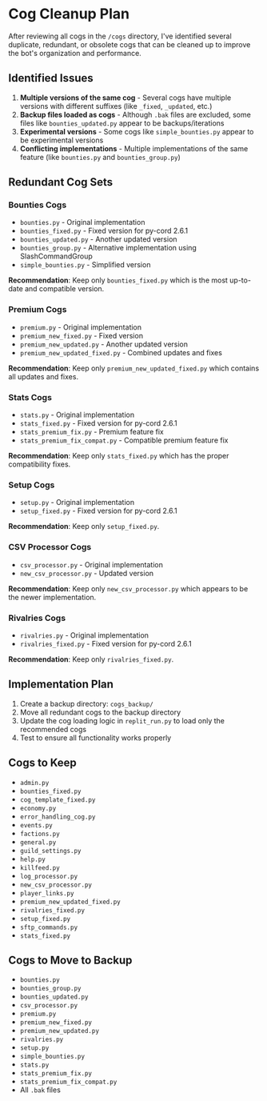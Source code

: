 # Cog Cleanup Plan

After reviewing all cogs in the `/cogs` directory, I've identified several duplicate, redundant, or obsolete cogs that can be cleaned up to improve the bot's organization and performance.

## Identified Issues

1. **Multiple versions of the same cog** - Several cogs have multiple versions with different suffixes (like `_fixed`, `_updated`, etc.)
2. **Backup files loaded as cogs** - Although `.bak` files are excluded, some files like `bounties_updated.py` appear to be backups/iterations
3. **Experimental versions** - Some cogs like `simple_bounties.py` appear to be experimental versions
4. **Conflicting implementations** - Multiple implementations of the same feature (like `bounties.py` and `bounties_group.py`)

## Redundant Cog Sets

### Bounties Cogs
- `bounties.py` - Original implementation
- `bounties_fixed.py` - Fixed version for py-cord 2.6.1
- `bounties_updated.py` - Another updated version
- `bounties_group.py` - Alternative implementation using SlashCommandGroup
- `simple_bounties.py` - Simplified version

**Recommendation**: Keep only `bounties_fixed.py` which is the most up-to-date and compatible version.

### Premium Cogs
- `premium.py` - Original implementation
- `premium_new_fixed.py` - Fixed version
- `premium_new_updated.py` - Another updated version
- `premium_new_updated_fixed.py` - Combined updates and fixes

**Recommendation**: Keep only `premium_new_updated_fixed.py` which contains all updates and fixes.

### Stats Cogs
- `stats.py` - Original implementation
- `stats_fixed.py` - Fixed version for py-cord 2.6.1
- `stats_premium_fix.py` - Premium feature fix
- `stats_premium_fix_compat.py` - Compatible premium feature fix

**Recommendation**: Keep only `stats_fixed.py` which has the proper compatibility fixes.

### Setup Cogs
- `setup.py` - Original implementation
- `setup_fixed.py` - Fixed version for py-cord 2.6.1

**Recommendation**: Keep only `setup_fixed.py`.

### CSV Processor Cogs
- `csv_processor.py` - Original implementation
- `new_csv_processor.py` - Updated version

**Recommendation**: Keep only `new_csv_processor.py` which appears to be the newer implementation.

### Rivalries Cogs
- `rivalries.py` - Original implementation
- `rivalries_fixed.py` - Fixed version for py-cord 2.6.1

**Recommendation**: Keep only `rivalries_fixed.py`.

## Implementation Plan

1. Create a backup directory: `cogs_backup/`
2. Move all redundant cogs to the backup directory
3. Update the cog loading logic in `replit_run.py` to load only the recommended cogs
4. Test to ensure all functionality works properly

## Cogs to Keep

- `admin.py`
- `bounties_fixed.py`
- `cog_template_fixed.py`
- `economy.py`
- `error_handling_cog.py`
- `events.py`
- `factions.py`
- `general.py`
- `guild_settings.py`
- `help.py`
- `killfeed.py`
- `log_processor.py`
- `new_csv_processor.py`
- `player_links.py`
- `premium_new_updated_fixed.py`
- `rivalries_fixed.py`
- `setup_fixed.py`
- `sftp_commands.py`
- `stats_fixed.py`

## Cogs to Move to Backup

- `bounties.py`
- `bounties_group.py`
- `bounties_updated.py`
- `csv_processor.py`
- `premium.py`
- `premium_new_fixed.py`
- `premium_new_updated.py`
- `rivalries.py`
- `setup.py`
- `simple_bounties.py`
- `stats.py`
- `stats_premium_fix.py`
- `stats_premium_fix_compat.py`
- All `.bak` files